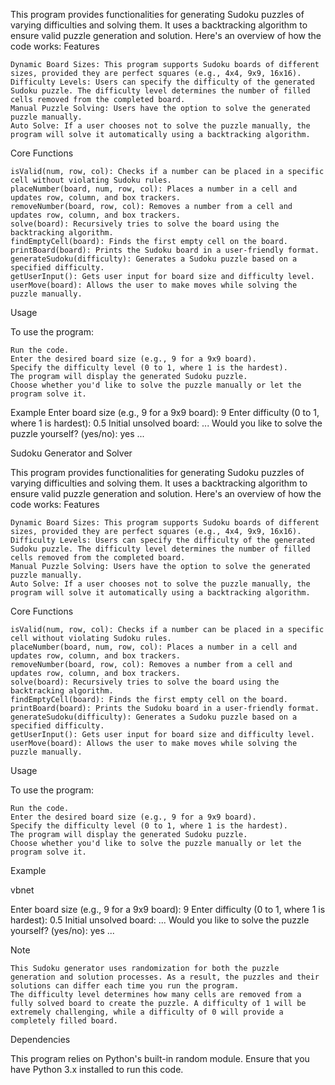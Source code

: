This program provides functionalities for generating Sudoku puzzles of varying difficulties and solving them. It uses a backtracking algorithm to ensure valid puzzle generation and solution. Here's an overview of how the code works:
Features

    Dynamic Board Sizes: This program supports Sudoku boards of different sizes, provided they are perfect squares (e.g., 4x4, 9x9, 16x16).
    Difficulty Levels: Users can specify the difficulty of the generated Sudoku puzzle. The difficulty level determines the number of filled cells removed from the completed board.
    Manual Puzzle Solving: Users have the option to solve the generated puzzle manually.
    Auto Solve: If a user chooses not to solve the puzzle manually, the program will solve it automatically using a backtracking algorithm.

Core Functions

    isValid(num, row, col): Checks if a number can be placed in a specific cell without violating Sudoku rules.
    placeNumber(board, num, row, col): Places a number in a cell and updates row, column, and box trackers.
    removeNumber(board, row, col): Removes a number from a cell and updates row, column, and box trackers.
    solve(board): Recursively tries to solve the board using the backtracking algorithm.
    findEmptyCell(board): Finds the first empty cell on the board.
    printBoard(board): Prints the Sudoku board in a user-friendly format.
    generateSudoku(difficulty): Generates a Sudoku puzzle based on a specified difficulty.
    getUserInput(): Gets user input for board size and difficulty level.
    userMove(board): Allows the user to make moves while solving the puzzle manually.

Usage

To use the program:

    Run the code.
    Enter the desired board size (e.g., 9 for a 9x9 board).
    Specify the difficulty level (0 to 1, where 1 is the hardest).
    The program will display the generated Sudoku puzzle.
    Choose whether you'd like to solve the puzzle manually or let the program solve it.

Example
    Enter board size (e.g., 9 for a 9x9 board): 9
    Enter difficulty (0 to 1, where 1 is hardest): 0.5
    Initial unsolved board:
    ...
    Would you like to solve the puzzle yourself? (yes/no): yes
    ...

Sudoku Generator and Solver

This program provides functionalities for generating Sudoku puzzles of varying difficulties and solving them. It uses a backtracking algorithm to ensure valid puzzle generation and solution. Here's an overview of how the code works:
Features

    Dynamic Board Sizes: This program supports Sudoku boards of different sizes, provided they are perfect squares (e.g., 4x4, 9x9, 16x16).
    Difficulty Levels: Users can specify the difficulty of the generated Sudoku puzzle. The difficulty level determines the number of filled cells removed from the completed board.
    Manual Puzzle Solving: Users have the option to solve the generated puzzle manually.
    Auto Solve: If a user chooses not to solve the puzzle manually, the program will solve it automatically using a backtracking algorithm.

Core Functions

    isValid(num, row, col): Checks if a number can be placed in a specific cell without violating Sudoku rules.
    placeNumber(board, num, row, col): Places a number in a cell and updates row, column, and box trackers.
    removeNumber(board, row, col): Removes a number from a cell and updates row, column, and box trackers.
    solve(board): Recursively tries to solve the board using the backtracking algorithm.
    findEmptyCell(board): Finds the first empty cell on the board.
    printBoard(board): Prints the Sudoku board in a user-friendly format.
    generateSudoku(difficulty): Generates a Sudoku puzzle based on a specified difficulty.
    getUserInput(): Gets user input for board size and difficulty level.
    userMove(board): Allows the user to make moves while solving the puzzle manually.

Usage

To use the program:

    Run the code.
    Enter the desired board size (e.g., 9 for a 9x9 board).
    Specify the difficulty level (0 to 1, where 1 is the hardest).
    The program will display the generated Sudoku puzzle.
    Choose whether you'd like to solve the puzzle manually or let the program solve it.

Example

vbnet

Enter board size (e.g., 9 for a 9x9 board): 9
Enter difficulty (0 to 1, where 1 is hardest): 0.5
Initial unsolved board:
...
Would you like to solve the puzzle yourself? (yes/no): yes
...

Note

    This Sudoku generator uses randomization for both the puzzle generation and solution processes. As a result, the puzzles and their solutions can differ each time you run the program.
    The difficulty level determines how many cells are removed from a fully solved board to create the puzzle. A difficulty of 1 will be extremely challenging, while a difficulty of 0 will provide a completely filled board.

Dependencies

This program relies on Python's built-in random module. Ensure that you have Python 3.x installed to run this code.
